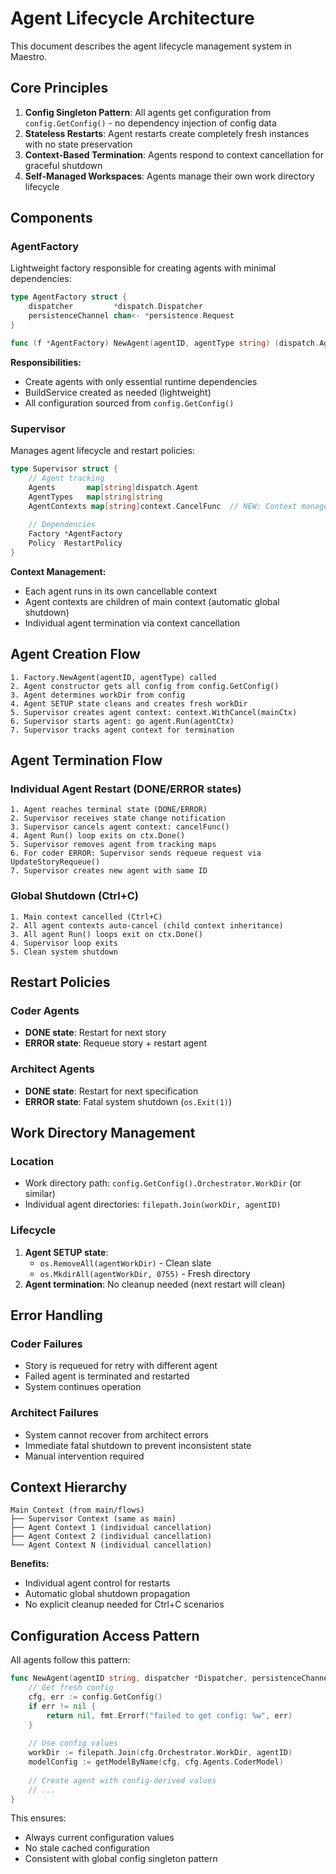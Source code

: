 # Agent Lifecycle Architecture

This document describes the agent lifecycle management system in Maestro.

## Core Principles

1. **Config Singleton Pattern**: All agents get configuration from `config.GetConfig()` - no dependency injection of config data
2. **Stateless Restarts**: Agent restarts create completely fresh instances with no state preservation
3. **Context-Based Termination**: Agents respond to context cancellation for graceful shutdown
4. **Self-Managed Workspaces**: Agents manage their own work directory lifecycle

## Components

### AgentFactory
Lightweight factory responsible for creating agents with minimal dependencies:

```go
type AgentFactory struct {
    dispatcher         *dispatch.Dispatcher
    persistenceChannel chan<- *persistence.Request
}

func (f *AgentFactory) NewAgent(agentID, agentType string) (dispatch.Agent, error)
```

**Responsibilities:**
- Create agents with only essential runtime dependencies
- BuildService created as needed (lightweight)
- All configuration sourced from `config.GetConfig()`

### Supervisor
Manages agent lifecycle and restart policies:

```go
type Supervisor struct {
    // Agent tracking
    Agents       map[string]dispatch.Agent
    AgentTypes   map[string]string
    AgentContexts map[string]context.CancelFunc  // NEW: Context management
    
    // Dependencies
    Factory *AgentFactory
    Policy  RestartPolicy
}
```

**Context Management:**
- Each agent runs in its own cancellable context
- Agent contexts are children of main context (automatic global shutdown)
- Individual agent termination via context cancellation

## Agent Creation Flow

```
1. Factory.NewAgent(agentID, agentType) called
2. Agent constructor gets all config from config.GetConfig()
3. Agent determines workDir from config
4. Agent SETUP state cleans and creates fresh workDir
5. Supervisor creates agent context: context.WithCancel(mainCtx)
6. Supervisor starts agent: go agent.Run(agentCtx)
7. Supervisor tracks agent context for termination
```

## Agent Termination Flow

### Individual Agent Restart (DONE/ERROR states)
```
1. Agent reaches terminal state (DONE/ERROR)
2. Supervisor receives state change notification
3. Supervisor cancels agent context: cancelFunc()
4. Agent Run() loop exits on ctx.Done()
5. Supervisor removes agent from tracking maps
6. For coder ERROR: Supervisor sends requeue request via UpdateStoryRequeue()
7. Supervisor creates new agent with same ID
```

### Global Shutdown (Ctrl+C)
```
1. Main context cancelled (Ctrl+C)
2. All agent contexts auto-cancel (child context inheritance)
3. All agent Run() loops exit on ctx.Done()
4. Supervisor loop exits
5. Clean system shutdown
```

## Restart Policies

### Coder Agents
- **DONE state**: Restart for next story
- **ERROR state**: Requeue story + restart agent

### Architect Agents  
- **DONE state**: Restart for next specification
- **ERROR state**: Fatal system shutdown (`os.Exit(1)`)

## Work Directory Management

### Location
- Work directory path: `config.GetConfig().Orchestrator.WorkDir` (or similar)
- Individual agent directories: `filepath.Join(workDir, agentID)`

### Lifecycle
1. **Agent SETUP state**: 
   - `os.RemoveAll(agentWorkDir)` - Clean slate
   - `os.MkdirAll(agentWorkDir, 0755)` - Fresh directory
2. **Agent termination**: No cleanup needed (next restart will clean)

## Error Handling

### Coder Failures
- Story is requeued for retry with different agent
- Failed agent is terminated and restarted
- System continues operation

### Architect Failures
- System cannot recover from architect errors
- Immediate fatal shutdown to prevent inconsistent state
- Manual intervention required

## Context Hierarchy

```
Main Context (from main/flows)
├── Supervisor Context (same as main)
├── Agent Context 1 (individual cancellation)
├── Agent Context 2 (individual cancellation)  
└── Agent Context N (individual cancellation)
```

**Benefits:**
- Individual agent control for restarts
- Automatic global shutdown propagation
- No explicit cleanup needed for Ctrl+C scenarios

## Configuration Access Pattern

All agents follow this pattern:
```go
func NewAgent(agentID string, dispatcher *Dispatcher, persistenceChannel chan<- *Request) (*Agent, error) {
    // Get fresh config
    cfg, err := config.GetConfig()
    if err != nil {
        return nil, fmt.Errorf("failed to get config: %w", err)
    }
    
    // Use config values
    workDir := filepath.Join(cfg.Orchestrator.WorkDir, agentID)
    modelConfig := getModelByName(cfg, cfg.Agents.CoderModel)
    
    // Create agent with config-derived values
    // ...
}
```

This ensures:
- Always current configuration values
- No stale cached configuration
- Consistent with global config singleton pattern